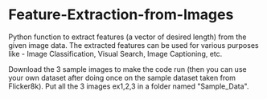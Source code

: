 # Feature-Extraction-from-Images
Python function to extract features (a vector of desired length) from the given image data. The extracted features can be used for various purposes like - Image Classification, Visual Search, Image Captioning, etc. 

Download the 3 sample images to make the code run (then you can use your own dataset after doing once on the sample dataset taken from Flicker8k). Put all the 3 images ex1,2,3 in a folder named "Sample_Data".
